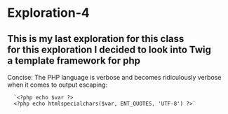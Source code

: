 # Exploration-4

## This is my last exploration for this class<br>for this exploration I decided to look into Twig<br>a template framework for php

Concise: The PHP language is verbose and becomes ridiculously verbose when it comes to output escaping:

      `<?php echo $var ?>
      <?php echo htmlspecialchars($var, ENT_QUOTES, 'UTF-8') ?>`
   

